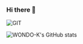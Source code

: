 ### Hi there 👋
![GIT](https://img.shields.io/badge/-Git-F05032?style=for-the-badge&logo=git&logoColor=ffffff)

![WONDO-K's GitHub stats](https://github-readme-stats.vercel.app/api?username=anuraghazra&show_icons=true&theme=dracula)



<!--
**WONDO-K/WONDO-K** is a ✨ _special_ ✨ repository because its `README.md` (this file) appears on your GitHub profile.

Here are some ideas to get you started:

- 🔭 I’m currently working on ...
- 🌱 I’m currently learning ...
- 👯 I’m looking to collaborate on ...
- 🤔 I’m looking for help with ...
- 💬 Ask me about ...
- 📫 How to reach me: ...
- 😄 Pronouns: ...
- ⚡ Fun fact: ...
-->

